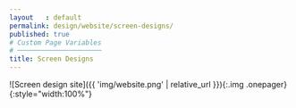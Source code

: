 ```yaml
---
layout   : default
permalink: design/website/screen-designs/
published: true
# Custom Page Variables
# ─────────────────────
title: Screen Designs
---
```

![Screen design site]({{ 'img/website.png' | relative_url }}){:.img .onepager}{:style="width:100%"}
